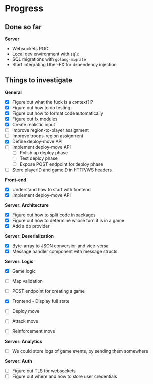 # Progress

## Done so far

**Server**

- Websockets POC
- Local dev environment with `sqlc`
- SQL migrations with `golang-migrate`
- Start integrating Uber-FX for dependency injection

## Things to investigate

**General**

- [x] Figure out what the fuck is a context?!?
- [x] Figure out how to do testing
- [x] Figure out how to format code automatically
- [x] Figure out fx modules
- [x] Create realistic input
- [ ] Improve region-to-player assignment
- [ ] Improve troops-region assignment
- [x] Define deploy-move API
- [ ] Implement deploy-move API
  - [ ] Polish up deploy phase
  - [ ] Test deploy phase
  - [ ] Expose POST endpoint for deploy phase
- [ ] Store playerID and gameID in HTTP/WS headers

**Front-end**

- [x] Understand how to start with frontend
- [x] Implement deploy-move API

**Server: Architecture**

- [x] Figure out how to split code in packages
- [x] Figure out how to determine whose turn it is in a game
- [x] Add a db provider

**Server: Deserialization**

- [x] Byte-array to JSON conversion and vice-versa
- [x] Message handler component with message structs

**Server: Logic**

- [x] Game logic
- [ ] Map validation
- [ ] POST endpoint for creating a game
- [x] Frontend - Display full state

- [ ] Deploy move
- [ ] Attack move
- [ ] Reinforcement move

**Server: Analytics**

- [ ] We could store logs of game events, by sending them somewhere

**Server: Auth**

- [ ] Figure out TLS for websockets
- [ ] Figure out where and how to store user credentials
